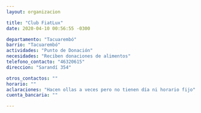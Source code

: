 ```yaml
---
layout: organizacion

title: "Club FiatLux"
date: 2020-04-10 00:56:55 -0300

departamento: "Tacuarembó"
barrio: "Tacuarembó"
actividades: "Punto de Donación"
necesidades: "Reciben donaciones de alimentos"
telefono_contacto: "46320615"
direccion: "Sarandí 354"

otros_contactos: ""
horario: ""
aclaraciones: "Hacen ollas a veces pero no tienen día ni horario fijo"
cuenta_bancaria: ""

---
```

